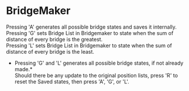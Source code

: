 # BridgeMaker
Pressing 'A' generates all possible bridge states and saves it internally.  
Pressing 'G' sets Bridge List in Bridgemaker to state when the sum of distance of every bridge is the greatest.  
Pressing 'L' sets Bridge List in Bridgemaker to state when the sum of distance of every bridge is the least.  
* Pressing 'G' and 'L' generates all possible bridge states, if not already made.*  
Should there be any update to the original position lists, press 'R' to reset the Saved states, then press 'A', 'G', or 'L'.  
